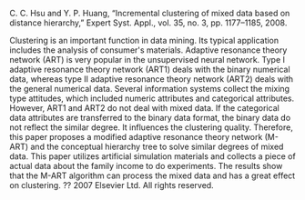 C. C. Hsu and Y. P. Huang, “Incremental clustering of mixed data based on distance hierarchy,” Expert Syst. Appl., vol. 35, no. 3, pp. 1177–1185, 2008.


Clustering is an important function in data mining. Its typical application includes the analysis of consumer's materials. Adaptive resonance theory network (ART) is very popular in the unsupervised neural network. Type I adaptive resonance theory network (ART1) deals with the binary numerical data, whereas type II adaptive resonance theory network (ART2) deals with the general numerical data. Several information systems collect the mixing type attitudes, which included numeric attributes and categorical attributes. However, ART1 and ART2 do not deal with mixed data. If the categorical data attributes are transferred to the binary data format, the binary data do not reflect the similar degree. It influences the clustering quality. Therefore, this paper proposes a modified adaptive resonance theory network (M-ART) and the conceptual hierarchy tree to solve similar degrees of mixed data. This paper utilizes artificial simulation materials and collects a piece of actual data about the family income to do experiments. The results show that the M-ART algorithm can process the mixed data and has a great effect on clustering. ?? 2007 Elsevier Ltd. All rights reserved.